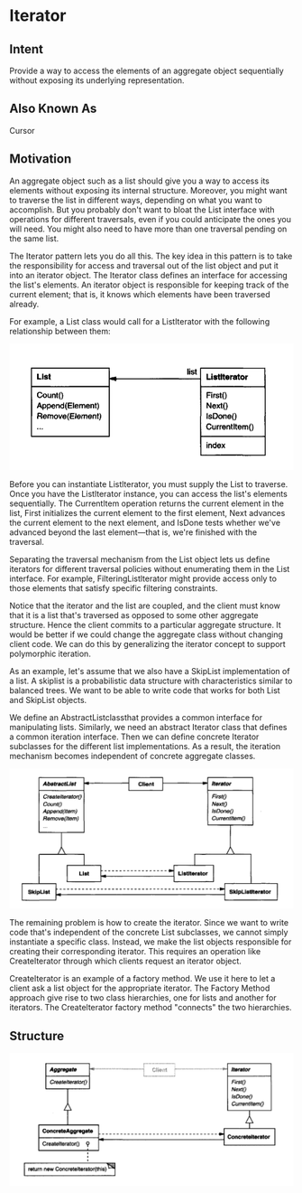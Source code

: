 # Iterator

## Intent

Provide a way to access the elements of an aggregate object sequentially without
exposing its underlying representation.

## Also Known As

Cursor

## Motivation

An aggregate object such as a list should give you a way to access its elements
without exposing its internal structure. Moreover, you might want to traverse the
list in different ways, depending on what you want to accomplish. But you probably 
don't want to bloat the List interface with operations for different traversals,
even if you could anticipate the ones you will need. You might also need to have
more than one traversal pending on the same list.

The Iterator pattern lets you do all this. The key idea in this pattern is to take the
responsibility for access and traversal out of the list object and put it into an iterator
object. The Iterator class defines an interface for accessing the list's elements. An
iterator object is responsible for keeping track of the current element; that is, it
knows which elements have been traversed already.

For example, a List class would call for a Listlterator with the following relationship between them:

![](docs/_images/img.png)

Before you can instantiate Listlterator, you must supply the List to traverse. Once
you have the Listlterator instance, you can access the list's elements sequentially.
The Currentltem operation returns the current element in the list, First initializes
the current element to the first element, Next advances the current element to
the next element, and IsDone tests whether we've advanced beyond the last
element—that is, we're finished with the traversal.

Separating the traversal mechanism from the List object lets us define iterators
for different traversal policies without enumerating them in the List interface. For
example, FilteringListlterator might provide access only to those elements that
satisfy specific filtering constraints.

Notice that the iterator and the list are coupled, and the client must know that
it is a list that's traversed as opposed to some other aggregate structure. Hence
the client commits to a particular aggregate structure. It would be better if we
could change the aggregate class without changing client code. We can do this by
generalizing the iterator concept to support polymorphic iteration.

As an example, let's assume that we also have a SkipList implementation of a
list. A skiplist is a probabilistic data structure with characteristics similar
to balanced trees. We want to be able to write code that works for both List and
SkipList objects.

We define an AbstractListclassthat provides a common interface for manipulating
lists. Similarly, we need an abstract Iterator class that defines a common iteration
interface. Then we can define concrete Iterator subclasses for the different list
implementations. As a result, the iteration mechanism becomes independent of
concrete aggregate classes.

![](docs/_images/img_1.png)

The remaining problem is how to create the iterator. Since we want to write code
that's independent of the concrete List subclasses, we cannot simply instantiate
a specific class. Instead, we make the list objects responsible for creating their
corresponding iterator. This requires an operation like Createlterator through
which clients request an iterator object.

Createlterator is an example of a factory method. We
use it here to let a client ask a list object for the appropriate iterator. The Factory
Method approach give rise to two class hierarchies, one for lists and another for
iterators. The Createlterator factory method "connects" the two hierarchies.

## Structure

![](docs/_images/img_2.png)